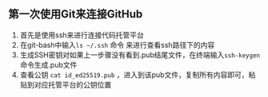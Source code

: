 ## 第一次使用Git来连接GitHub
1. 首先是使用ssh来进行连接代码托管平台
2. 在git-bash中输入`ls ~/.ssh` 命令 来进行查看ssh路径下的内容
3. 生成SSH密钥对如果上一步骤没有看到.pub结尾文件，在终端输入`ssh-keygen`命令生成.pub文件
4. 查看公钥 `cat id_ed25519.pub` ，进入到该pub文件，复制所有内容即可，粘贴到对应托管平台的公钥位置